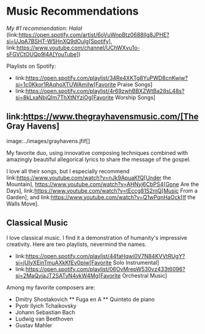 # Music Recommendations

*My #1 recommendation: _Halal_* (link:https://open.spotify.com/artist/6oVuWnpBtz0688lIg8JPHE?si=UJpA7BSHT-W5HnXQ9dOulg[Spotify], link:https://www.youtube.com/channel/UChWXvu1o-sFGVCtOUQp9l4A[YouTube])

Playlists on Spotify:

* link:https://open.spotify.com/playlist/34Re4XKTg8YuPWD8cnKwjw?si=1c0Kkor1RAqhoXTUWAmiIw[Favorite Praise Songs]
* link:https://open.spotify.com/playlist/4r69zwhBBXZWtBa28sL48s?si=8kLxaNbjQlm7ThXtNYziOg[Favorite Worship Songs]

## link:https://www.thegrayhavensmusic.com/[The Gray Havens]

image:../images/grayhavens.jfif[]

My favorite duo, using innovative composing techniques combined with amazingly beautiful allegorical lyrics to share the message of the gospel.

I love all their songs, but I especially recommend link:https://www.youtube.com/watch?v=nJk9ApuaKfQ[Under the Mountain], https://www.youtube.com/watch?v=AHNyj6CbPS4[Gone Are the Days], link:https://www.youtube.com/watch?v=tEccg81S2mQ[Music From a Garden], and link:https://www.youtube.com/watch?v=Q1wPqnHaOck[If the Walls Move].

## Classical Music

I love classical music. I find it a demonstration of humanity's impressive creativity. Here are two playlists, nevermind the names.

* link:https://open.spotify.com/playlist/44faHqwi0V7N84KVVtRUgY?si=jUIyXEinTmuAXkKfEv0piw[Favorite Solo Instrumental]
* link:https://open.spotify.com/playlist/06OvMrepW530vz433t6096?si=2MaQyjaJT2SATyN4ykW4Mg[Favorite Orchestral Music]

Among my favorite composers are:

* Dmitry Shostakovich
** Fuga en A
** Quinteto de piano
* Pyotr Ilyich Tchaikovsky
* Johann Sebastian Bach
* Ludwig van Beethoven
* Gustav Mahler
